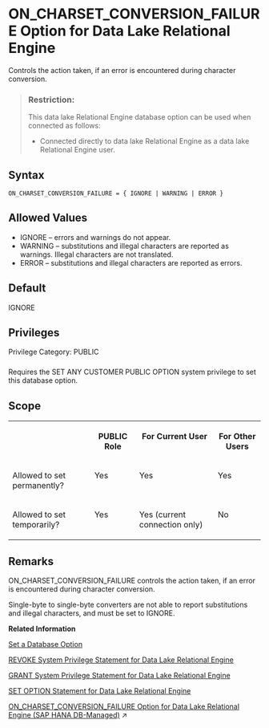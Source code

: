 <!-- loioa645abcb84f21015ab8891ab0425a318 -->

# ON\_CHARSET\_CONVERSION\_FAILURE Option for Data Lake Relational Engine

Controls the action taken, if an error is encountered during character conversion.



> ### Restriction:  
> This data lake Relational Engine database option can be used when connected as follows:
> 
> -   Connected directly to data lake Relational Engine as a data lake Relational Engine user.



<a name="loioa645abcb84f21015ab8891ab0425a318__on_charset_conversion_failure_syntax1"/>

## Syntax

```
ON_CHARSET_CONVERSION_FAILURE = { IGNORE | WARNING | ERROR }
```



<a name="loioa645abcb84f21015ab8891ab0425a318__on_charset_conversion_failure_values1"/>

## Allowed Values

-   IGNORE – errors and warnings do not appear.
-   WARNING – substitutions and illegal characters are reported as warnings. Illegal characters are not translated.
-   ERROR – substitutions and illegal characters are reported as errors.



<a name="loioa645abcb84f21015ab8891ab0425a318__on_charset_conversion_failure_default1"/>

## Default

IGNORE



<a name="loioa645abcb84f21015ab8891ab0425a318__on_charset_conversion_failure_priv1"/>

## Privileges

Privilege Category: PUBLIC



### 

Requires the SET ANY CUSTOMER PUBLIC OPTION system privilege to set this database option.



<a name="loioa645abcb84f21015ab8891ab0425a318__on_charset_conversion_failure_scope1"/>

## Scope


<table>
<tr>
<th valign="top">

 



</th>
<th valign="top">

PUBLIC Role



</th>
<th valign="top">

For Current User



</th>
<th valign="top">

For Other Users



</th>
</tr>
<tr>
<td valign="top">

Allowed to set permanently?



</td>
<td valign="top">

Yes



</td>
<td valign="top">

Yes



</td>
<td valign="top">

Yes



</td>
</tr>
<tr>
<td valign="top">

Allowed to set temporarily?



</td>
<td valign="top">

Yes



</td>
<td valign="top">

Yes \(current connection only\)



</td>
<td valign="top">

No



</td>
</tr>
</table>



<a name="loioa645abcb84f21015ab8891ab0425a318__on_charset_conversion_failure_remarks1"/>

## Remarks

ON\_CHARSET\_CONVERSION\_FAILURE controls the action taken, if an error is encountered during character conversion.

Single-byte to single-byte converters are not able to report substitutions and illegal characters, and must be set to IGNORE.

**Related Information**  


[Set a Database Option](set-a-database-option-0dcb893.md "You set options with the SET OPTION statement.")

[REVOKE System Privilege Statement for Data Lake Relational Engine](../080-sql-statements/revoke-system-privilege-statement-for-data-lake-relational-engine-a3eadda.md "Removes specific system privileges from specific users and the right to administer the privilege.")

[GRANT System Privilege Statement for Data Lake Relational Engine](../080-sql-statements/grant-system-privilege-statement-for-data-lake-relational-engine-a3dfcb0.md "Grants specific system privileges to users or roles, with or without administrative rights.")

[SET OPTION Statement for Data Lake Relational Engine](../080-sql-statements/set-option-statement-for-data-lake-relational-engine-a625da7.md "Changes options that affect the behavior of the database and its compatibility with Transact-SQL. Setting the value of an option can change the behavior for all users or an individual user, in either a temporary or permanent scope.")

[ON_CHARSET_CONVERSION_FAILURE Option for Data Lake Relational Engine (SAP HANA DB-Managed)](https://help.sap.com/viewer/a898e08b84f21015969fa437e89860c8/2023_2_QRC/en-US/6ed545d21d7a4c159cabfdd39fcc9c73.html "Controls the action taken, if an error is encountered during character conversion.") :arrow_upper_right:

